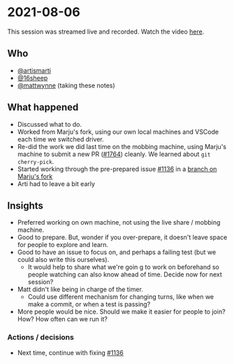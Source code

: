 # 2021-08-06

This session was streamed live and recorded. Watch the video [here](https://www.twitch.tv/videos/1110016952).

## Who

* [@artismarti]
* [@16sheep]
* [@mattwynne] (taking these notes)

## What happened

* Discussed what to do.
* Worked from Marju's fork, using our own local machines and VSCode each time we switched driver.
* Re-did the work we did last time on the mobbing machine, using Marju's machine to submit a new PR ([#1764]) cleanly. We learned about `git cherry-pick`.
* Started working through the pre-prepared issue [#1136] in a [branch on Marju's fork](https://github.com/16sheep/cucumber-js/tree/opt-out-print-attachments-1136)
* Arti had to leave a bit early

## Insights

* Preferred working on own machine, not using the live share / mobbing machine.
* Good to prepare. But, wonder if you over-prepare, it doesn't leave space for people to explore and learn.
* Good to have an issue to focus on, and perhaps a failing test (but we could also write this ourselves).
  * It would help to share what we're goin g to work on beforehand so people watching can also know ahead of time. Decide now for next session?
* Matt didn't like being in charge of the timer.
  * Could use different mechanism for changing turns, like when we make a commit, or when a test is passing?
* More people would be nice. Should we make it easier for people to join? How? How often can we run it?

### Actions / decisions

* Next time, continue with fixing [#1136]

[@artismarti]: https://github.com/artismarti
[@mattwynne]: https://github.com/mattwynne
[@16sheep]: https://github.com/16sheep
[#1764]: https://github.com/cucumber/cucumber-js/pull/1764
[#1136]: https://github.com/cucumber/cucumber-js/issues/1163

